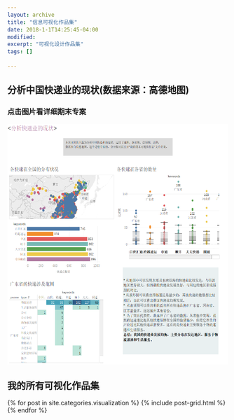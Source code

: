 ```yaml
---
layout: archive
title: "信息可视化作品集"
date: 2018-1-1T14:25:45-04:00
modified:
excerpt: "可视化设计作品集"
tags: []

---
```

## 分析中国快递业的现状(数据来源：高德地图)
### 点击图片看详细期末专案
<a href="https://public.tableau.com/profile/.57522400#!/vizhome/_18102/1_1?:embed=y&:display_count=yes&publish=yesDashboard1?:showVizHome=no&:embed=true" target="_blank"><img src="/images/高德可视化作品.png " width="670" height="550" border="0" /></a>
   
   
## 我的所有可视化作品集

<div class="tiles">
{% for post in site.categories.visualization %}
  {% include post-grid.html %}
{% endfor %}
</div><!-- /.tiles 把所有categories 有 visualization 的列出来-->

